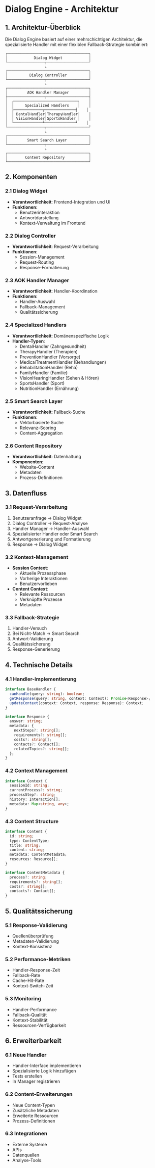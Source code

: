 # Dialog Engine - Architektur

## 1. Architektur-Überblick

Die Dialog Engine basiert auf einer mehrschichtigen Architektur, die spezialisierte Handler mit einer flexiblen Fallback-Strategie kombiniert:

```
┌─────────────────────────────────────┐
│            Dialog Widget            │
└─────────────────┬───────────────────┘
                  ↓
┌─────────────────────────────────────┐
│          Dialog Controller          │
└─────────────────┬───────────────────┘
                  ↓
┌─────────────────────────────────────┐
│         AOK Handler Manager         │
├─────────────────┬───────────────────┤
│  ┌─────────────────────────────┐    │
│  │     Specialized Handlers    │    │
│  ├─────────────┬──────────────┤    │
│  │ DentalHandler│TherapyHandler│    │
│  │ VisionHandler│SportsHandler │    │
│  └─────────────┴──────────────┘    │
└─────────────────┬───────────────────┘
                  ↓
┌─────────────────────────────────────┐
│         Smart Search Layer          │
└─────────────────┬───────────────────┘
                  ↓
┌─────────────────────────────────────┐
│        Content Repository           │
└─────────────────────────────────────┘
```

## 2. Komponenten

### 2.1 Dialog Widget
- **Verantwortlichkeit**: Frontend-Integration und UI
- **Funktionen**:
  - Benutzerinteraktion
  - Antwortdarstellung
  - Kontext-Verwaltung im Frontend

### 2.2 Dialog Controller
- **Verantwortlichkeit**: Request-Verarbeitung
- **Funktionen**:
  - Session-Management
  - Request-Routing
  - Response-Formatierung

### 2.3 AOK Handler Manager
- **Verantwortlichkeit**: Handler-Koordination
- **Funktionen**:
  - Handler-Auswahl
  - Fallback-Management
  - Qualitätssicherung

### 2.4 Specialized Handlers
- **Verantwortlichkeit**: Domänenspezifische Logik
- **Handler-Typen**:
  - DentalHandler (Zahngesundheit)
  - TherapyHandler (Therapien)
  - PreventionHandler (Vorsorge)
  - MedicalTreatmentHandler (Behandlungen)
  - RehabilitationHandler (Reha)
  - FamilyHandler (Familie)
  - VisionHearingHandler (Sehen & Hören)
  - SportsHandler (Sport)
  - NutritionHandler (Ernährung)

### 2.5 Smart Search Layer
- **Verantwortlichkeit**: Fallback-Suche
- **Funktionen**:
  - Vektorbasierte Suche
  - Relevanz-Scoring
  - Content-Aggregation

### 2.6 Content Repository
- **Verantwortlichkeit**: Datenhaltung
- **Komponenten**:
  - Website-Content
  - Metadaten
  - Prozess-Definitionen

## 3. Datenfluss

### 3.1 Request-Verarbeitung
1. Benutzeranfrage → Dialog Widget
2. Dialog Controller → Request-Analyse
3. Handler Manager → Handler-Auswahl
4. Spezialisierter Handler oder Smart Search
5. Antwortgenerierung und Formatierung
6. Response → Dialog Widget

### 3.2 Kontext-Management
- **Session Context**:
  - Aktuelle Prozessphase
  - Vorherige Interaktionen
  - Benutzervorlieben
- **Content Context**:
  - Relevante Ressourcen
  - Verknüpfte Prozesse
  - Metadaten

### 3.3 Fallback-Strategie
1. Handler-Versuch
2. Bei Nicht-Match → Smart Search
3. Antwort-Validierung
4. Qualitätssicherung
5. Response-Generierung

## 4. Technische Details

### 4.1 Handler-Implementierung
```typescript
interface BaseHandler {
  canHandle(query: string): boolean;
  getResponse(query: string, context: Context): Promise<Response>;
  updateContext(context: Context, response: Response): Context;
}

interface Response {
  answer: string;
  metadata: {
    nextSteps?: string[];
    requirements?: string[];
    costs?: string[];
    contacts?: Contact[];
    relatedTopics?: string[];
  };
}
```

### 4.2 Context Management
```typescript
interface Context {
  sessionId: string;
  currentProcess?: string;
  processStep?: string;
  history: Interaction[];
  metadata: Map<string, any>;
}
```

### 4.3 Content Structure
```typescript
interface Content {
  id: string;
  type: ContentType;
  title: string;
  content: string;
  metadata: ContentMetadata;
  resources: Resource[];
}

interface ContentMetadata {
  process?: string;
  requirements?: string[];
  costs?: string[];
  contacts?: Contact[];
}
```

## 5. Qualitätssicherung

### 5.1 Response-Validierung
- Quellenüberprüfung
- Metadaten-Validierung
- Kontext-Konsistenz

### 5.2 Performance-Metriken
- Handler-Response-Zeit
- Fallback-Rate
- Cache-Hit-Rate
- Kontext-Switch-Zeit

### 5.3 Monitoring
- Handler-Performance
- Fallback-Qualität
- Kontext-Stabilität
- Ressourcen-Verfügbarkeit

## 6. Erweiterbarkeit

### 6.1 Neue Handler
- Handler-Interface implementieren
- Spezialisierte Logik hinzufügen
- Tests erstellen
- In Manager registrieren

### 6.2 Content-Erweiterungen
- Neue Content-Typen
- Zusätzliche Metadaten
- Erweiterte Ressourcen
- Prozess-Definitionen

### 6.3 Integrationen
- Externe Systeme
- APIs
- Datenquellen
- Analyse-Tools 